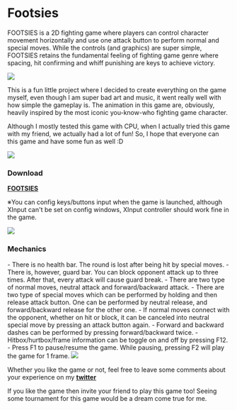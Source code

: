 # Footsies

FOOTSIES is a 2D fighting game where players can control character movement horizontally 
and use one attack button to perform normal and special moves.
While the controls (and graphics) are super simple, 
FOOTSIES retains the fundamental feeling of fighting game genre 
where spacing, hit confirming and whiff punishing are keys to achieve victory.

<img class="row-picture" src="https://hifight.github.io/static/img/footsies/footsies_01.jpg">

This is a fun little project where I decided to create everything on the game myself,
even though I am super bad art and music, it went really well with how simple the gameplay is. 
The animation in this game are, obviously, heavily inspired by the most iconic you-know-who fighting game character.

Although I mostly tested this game with CPU, when I actually tried this game with my friend, 
we actually had a lot of fun! So, I hope that everyone can this game and have some fun as well :D

<img class="row-picture" src="https://hifight.github.io/static/img/footsies/footsies_01.jpg">

<h3>Download</h3> 

<b><u><a href="https://github.com/hifight/Footsies/raw/master/FOOTSIES_20180711.zip" download>FOOTSIES</a></u></b>

※You can config keys/buttons input when the game is launched, although XInput can't be set on config windows, 
XInput controller should work fine in the game.


<img class="row-picture" src="https://hifight.github.io/static/img/footsies/footsies_03.jpg">


<h3>Mechanics</h3> 
- There is no health bar. The round is lost after being hit by special moves.
- There is, however, guard bar. You can block opponent attack up to three times. After that, every attack will cause guard break.
- There are two type of normal moves, neutral attack and forward/backward attack.
- There are two type of special moves which can be performed by holding and then release attack button.
One can be performed by neutral release, and forward/backward release for the other one.
- If normal moves connect with the opponent, whether on hit or block, it can be canceled into neutral special move by pressing an attack button again.
- Forward and backward dashes can be performed by pressing forward/backward twice.
- Hitbox/hurtbox/frame information can be toggle on and off by pressing F12.
- Press F1 to pause/resume the game. While pausing, pressing F2 will play the game for 1 frame.


<img class="row-picture" src="https://hifight.github.io/static/img/footsies/footsies_04.jpg">


Whether you like the game or not, feel free to leave some comments about your experience on my <b><u><a href="https://twitter.com/">twitter</a></u></b>

If you like the game then invite your friend to play this game too! Seeing some tournament for this game would be a dream come true for me.
